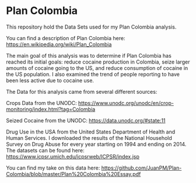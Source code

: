 # Plan Colombia

This repository hold the Data Sets used for my Plan Colombia analysis. 

You can find a description of Plan Colombia here: https://en.wikipedia.org/wiki/Plan_Colombia

The main goal of this analysis was to determine if Plan Colombia has reached its initial goals: reduce cocaine production in Colombia, seize larger amounts of cocaine going to the US, and reduce consumption of cocaine in the US population. I also examined the trend of people reporting to have been less active due to cocaine use. 

The Data for this analysis came from several different sources:

Crops Data from the UNODC: https://www.unodc.org/unodc/en/crop-monitoring/index.html?tag=Colombia

Seized Cocaine from the UNODC: https://data.unodc.org/#state:11

Drug Use in the USA from the United States Department of Health and Human Services. I downloaded the results of the National Household Survey on Drug Abuse for every year starting on 1994 and ending on 2014. The datasets can be found here:  https://www.icpsr.umich.edu/icpsrweb/ICPSR/index.jsp

You can find my take on this data here: https://github.com/JuanPM/Plan-Colombia/blob/master/Plan%20Colombia%20Essay.pdf

